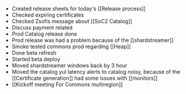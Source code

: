 * Created release sheets for today's [[Release process]]
* Checked expiring certificates
* Checked Zsofis message about [[SoC2 Catalog]]
* Discuss payment related 
* Prod Catalog release done
* Prod release was had a problem because of the [[shardstreamer]]
* Smoke tested commons prod regarding [[Heap]]
* Done beta refresh
* Started beta deploy
* Moved shardstreamer windows back by 3 hour
* Moved the catalog yul latency alerts to catalog noisy, because of the [[Certificate generation]] had some issues with [[monitors]]
* [[Kickoff meeting For Commons multiregion]]
